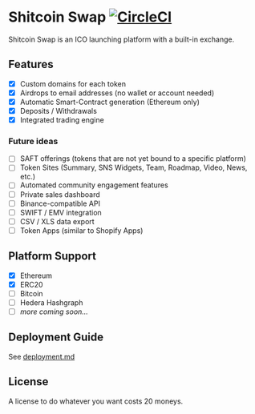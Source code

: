 # Shitcoin Swap [![CircleCI](https://circleci.com/gh/buhrmi/shitcoinswap/tree/develop.svg?style=svg&circle-token=15176affab554db9ab15e2c374994e82c7cc40a4)](https://circleci.com/gh/buhrmi/shitcoinswap/tree/develop)

Shitcoin Swap is an ICO launching platform with a built-in exchange.

## Features

* [x] Custom domains for each token
* [x] Airdrops to email addresses (no wallet or account needed)
* [x] Automatic Smart-Contract generation (Ethereum only)
* [x] Deposits / Withdrawals
* [x] Integrated trading engine

### Future ideas

* [ ] SAFT offerings (tokens that are not yet bound to a specific platform)
* [ ] Token Sites (Summary, SNS Widgets, Team, Roadmap, Video, News, etc.)
* [ ] Automated community engagement features
* [ ] Private sales dashboard
* [ ] Binance-compatible API
* [ ] SWIFT / EMV integration
* [ ] CSV / XLS data export
* [ ] Token Apps (similar to Shopify Apps)

## Platform Support

* [x] Ethereum
* [x] ERC20
* [ ] Bitcoin
* [ ] Hedera Hashgraph
* [ ] _more coming soon..._

## Deployment Guide

See [deployment.md](https://github.com/djshitcoin/exchange/blob/develop/deployment.md)

## License

A license to do whatever you want costs 20 moneys.
